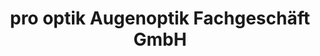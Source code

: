 ---
title: "pro optik Augenoptik Fachgeschäft GmbH"
url: /unterschleissheim/pro-optik-augenoptik-fachgeschaeft-gmbh/
shop: Optiker
---
